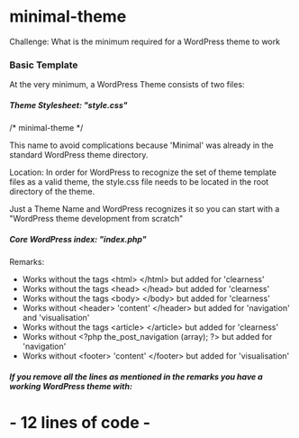 # minimal-theme
Challenge: What is the minimum required for a WordPress theme to work

### Basic Template
At the very minimum, a WordPress Theme consists of two files:

##### Theme Stylesheet: "style.css"
/* minimal-theme */

This name to avoid complications because 'Minimal' was already in the standard WordPress theme directory.

Location: In order for WordPress to recognize the set of theme template files as a valid theme, the style.css file needs to be located in the root directory of the theme. 

Just a Theme Name and WordPress recognizes it so you can start with a "WordPress theme development from scratch"

##### Core WordPress index: "index.php"
Remarks:
- Works without the tags \<html> \</html> but added for 'clearness'
- Works without the tags \<head> \</head> but added for 'clearness'
- Works without the tags \<body> \</body> but added for 'clearness'
- Works without \<header> 'content' \</header> but added for 'navigation' and 'visualisation'
- Works without the tags \<article> \</article> but added for 'clearness'
- Works without \<?php the_post_navigation (array); ?> but added for 'navigation'
- Works without \<footer> 'content' \</footer> but added for 'visualisation'

##### If you remove all the lines as mentioned in the remarks you have a working WordPress theme with:
# - 12 lines of code -









